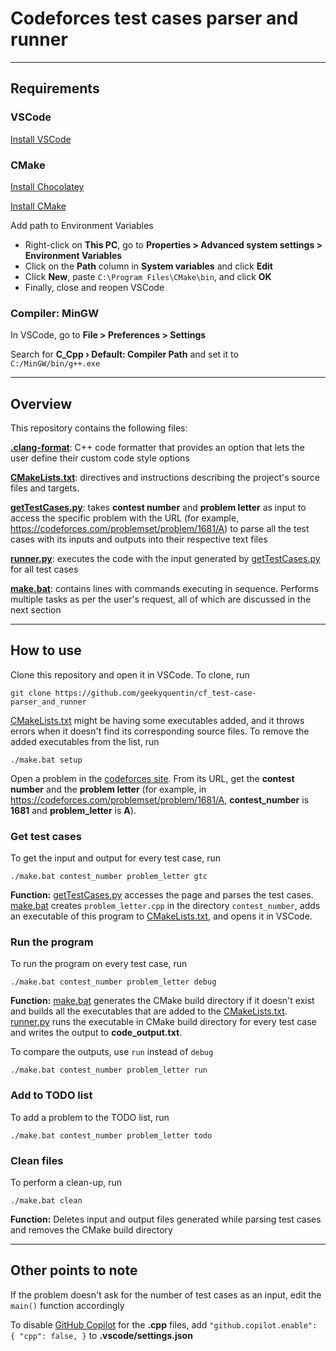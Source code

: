 # Codeforces test cases parser and runner

---

## Requirements

### VSCode

[Install VSCode](https://code.visualstudio.com/download)

### CMake

[Install Chocolatey](https://docs.chocolatey.org/en-us/choco/setup)

[Install CMake](https://community.chocolatey.org/packages/cmake)

Add path to Environment Variables

-   Right-click on **This PC**, go to **Properties > Advanced system settings > Environment Variables**
-   Click on the **Path** column in **System variables** and click **Edit**
-   Click **New**, paste `C:\Program Files\CMake\bin`, and click **OK**
-   Finally, close and reopen VSCode

### Compiler: **MinGW**

In VSCode, go to **File > Preferences > Settings**

Search for **C_Cpp › Default: Compiler Path** and set it to `C:/MinGW/bin/g++.exe`

---

## Overview

This repository contains the following files:

**[.clang-format](https://github.com/geekyquentin/cf_test-case-parser_and_runner/blob/master/.clang-format)**: C++ code formatter that provides an option that lets the user define their custom code style options

**[CMakeLists.txt](https://github.com/geekyquentin/cf_test-case-parser_and_runner/blob/master/CMakeLists.txt)**: directives and instructions describing the project's source files and targets.

**[getTestCases.py](https://github.com/geekyquentin/cf_test-case-parser_and_runner/blob/master/getTestCases.py)**: takes **contest number** and **problem letter** as input to access the specific problem with the URL (for example, https://codeforces.com/problemset/problem/1681/A) to parse all the test cases with its inputs and outputs into their respective text files

**[runner.py](https://github.com/geekyquentin/cf_test-case-parser_and_runner/blob/master/runner.py)**: executes the code with the input generated by [getTestCases.py](https://github.com/geekyquentin/cf_test-case-parser_and_runner/blob/master/getTestCases.py) for all test cases

**[make.bat](https://github.com/geekyquentin/cf_test-case-parser_and_runner/blob/master/make.bat)**: contains lines with commands executing in sequence. Performs multiple tasks as per the user's request, all of which are discussed in the next section

---

## How to use

Clone this repository and open it in VSCode. To clone, run

`git clone https://github.com/geekyquentin/cf_test-case-parser_and_runner`

[CMakeLists.txt](https://github.com/geekyquentin/cf_test-case-parser_and_runner/blob/master/CMakeLists.txt) might be having some executables added, and it throws errors when it doesn't find its corresponding source files. To remove the added executables from the list, run

`./make.bat setup`

Open a problem in the [codeforces site](codeforces.com). From its URL, get the **contest number** and the **problem letter** (for example, in https://codeforces.com/problemset/problem/1681/A, **contest_number** is **1681** and **problem_letter** is **A**).

### Get test cases

To get the input and output for every test case, run

`./make.bat contest_number problem_letter gtc`

**Function:** [getTestCases.py](https://github.com/geekyquentin/cf_test-case-parser_and_runner/blob/master/getTestCases.py) accesses the page and parses the test cases. [make.bat](https://github.com/geekyquentin/cf_test-case-parser_and_runner/blob/master/make.bat) creates `problem_letter.cpp` in the directory `contest_number`, adds an executable of this program to [CMakeLists.txt](https://github.com/geekyquentin/cf_test-case-parser_and_runner/blob/master/CMakeLists.txt), and opens it in VSCode.

### Run the program

To run the program on every test case, run

`./make.bat contest_number problem_letter debug`

**Function:** [make.bat](https://github.com/geekyquentin/cf_test-case-parser_and_runner/blob/master/make.bat) generates the CMake build directory if it doesn't exist and builds all the executables that are added to the [CMakeLists.txt](https://github.com/geekyquentin/cf_test-case-parser_and_runner/blob/master/CMakeLists.txt). [runner.py](https://github.com/geekyquentin/cf_test-case-parser_and_runner/blob/master/runner.py) runs the executable in CMake build directory for every test case and writes the output to **code_output.txt**.

To compare the outputs, use `run` instead of `debug`

`./make.bat contest_number problem_letter run`

### Add to TODO list

To add a problem to the TODO list, run

`./make.bat contest_number problem_letter todo`

### Clean files

To perform a clean-up, run

`./make.bat clean`

**Function:** Deletes input and output files generated while parsing test cases and removes the CMake build directory

---

## Other points to note

If the problem doesn't ask for the number of test cases as an input, edit the `main()` function accordingly

To disable [GitHub Copilot](https://github.com/features/copilot) for the **.cpp** files, add `"github.copilot.enable": { "cpp": false, }` to **.vscode/settings.json**
